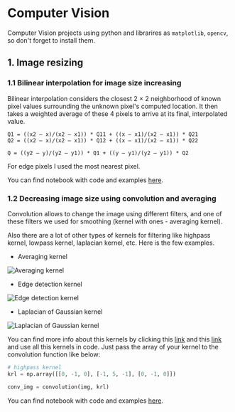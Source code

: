 # Computer Vision
Computer Vision projects using python and librarires as `matplotlib`, `opencv`, so don't forget to install them.

## 1. Image resizing

### 1.1 Bilinear interpolation for image size increasing

Bilinear interpolation considers the closest 2 × 2 neighborhood of known pixel values surrounding the unknown pixel's computed location. 
It then takes a weighted average of these 4 pixels to arrive at its final, interpolated value.
```
Q1 = ((x2 – x)/(x2 – x1)) * Q11 + ((x – x1)/(x2 – x1)) * Q21
Q2 = ((x2 – x)/(x2 – x1)) * Q12 + ((x – x1)/(x2 – x1)) * Q22

Q = ((y2 – y)/(y2 – y1)) * Q1 + ((y – y1)/(y2 – y1)) * Q2
```
For edge pixels I used the most nearest pixel.

You can find notebook with code and examples [here](https://github.com/MrCrambo/Computer-Vision/blob/master/Image%20Resizing/ImageBilinearResizing.ipynb).

### 1.2 Decreasing image size using convolution and averaging

Convolution allows to change the image using different filters, and one of these filters we used for smoothing (kernel with ones - averaging kernel).

Also there are a lot of other types of kernels for filtering like highpass kernel, lowpass kernel, laplacian kernel, etc. Here is the few examples.
- Averaging kernel

![Averaging kernel](http://aishack.in/static/img/tut/conv-simple-blur.jpg)

- Edge detection kernel

![Edge detection kernel](http://aishack.in/static/img/tut/conv-edge-detection.jpg)

- Laplacian of Gaussian kernel

![Laplacian of Gaussian kernel](http://aishack.in/static/img/tut/conv-laplacian-of-gaussian.jpg)

You can find more info about this kernels by clicking this [link](https://northstar-www.dartmouth.edu/doc/idl/html_6.2/Filtering_an_Imagehvr.html) and this [link](http://aishack.in/tutorials/image-convolution-examples/) and use all this kernels in code. Just pass the array of your kernel to the convolution function like below:
```python
# highpass kernel
krl = np.array([[0, -1, 0], [-1, 5, -1], [0, -1, 0]])

conv_img = convolution(img, krl)
```

You can find notebook with code and examples [here](https://github.com/MrCrambo/Computer-Vision/blob/master/Image%20Resizing/ImageSizeDecreasing.ipynb).

